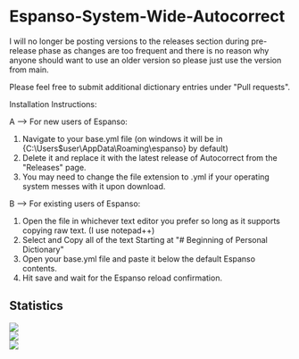 # Espanso-System-Wide-Autocorrect 

I will no longer be posting versions to the releases section during pre-release phase as changes are too frequent and there is no reason why anyone should want to use an older version so please just use the version from main. 

Please feel free to submit additional dictionary entries under "Pull requests". 

Installation Instructions: 

A -->  For new users of Espanso: 
1. Navigate to your base.yml file (on windows it will be in {C:\Users\$user\AppData\Roaming\espanso} by default) 
2. Delete it and replace it with the latest release of Autocorrect from the "Releases" page. 
3. You may need to change the file extension to .yml if your operating system messes with it upon download. 


B -->  For existing users of Espanso: 
1. Open the file in whichever text editor you prefer so long as it supports copying raw text. (I use notepad++) 
2. Select and Copy all of the text Starting at "# Beginning of Personal Dictionary" 
5. Open your base.yml file and paste it below the default Espanso contents. 
6. Hit save and wait for the Espanso reload confirmation. 


## Statistics
[![](https://github-readme-stats-vintagemotors.vercel.app/api?username=vintagemotors&show_icons=true&theme=tokyonight&count_private=true&hide_border=true)](https://github.com/anuraghazra/github-readme-stats)  
[![](https://github-readme-stats-vintagemotors.vercel.app/api/top-langs/?username=vintagemotors&theme=tokyonight&&hide=CSSlayout=compact&hide_border=true)](https://github.com/anuraghazra/github-readme-stats)  
[![](https://komarev.com/ghpvc/?username=vintagemotors&color=28AFB0)](https://github.com/vintagemotors) 
